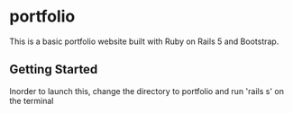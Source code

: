 # portfolio
This is a basic portfolio website built with Ruby on Rails 5 and Bootstrap.
## Getting Started
Inorder to launch this, change the directory to portfolio and run 'rails s' on the terminal
